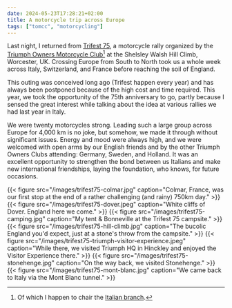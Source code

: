 ```yaml
---
date: 2024-05-23T17:28:21+02:00
title: A motorcycle trip across Europe
tags: ["tomcc", "motorcycling"]
---
```

Last night, I returned from [Trifest 75](https://www.tomcc.org/Trifest/tomcc75),
a motorcycle rally organized by the [Triumph Owners Motorcycle
Club](https://tomcc.org)[^1] at the Shelsley Walsh Hill Climb, Worcester, UK.
Crossing Europe from South to North took us a whole week across Italy,
Switzerland, and France before reaching the soil of England. 

This outing was conceived long ago (Trifest happen every year) and has always
been postponed because of the high cost and time required. This year, we took
the opportunity of the 75th anniversary to go, partly because I sensed the great
interest while talking about the idea at various rallies we had last year in Italy. 

We were twenty motorcycles strong. Leading such a large group across Europe for
4,000 km is no joke, but somehow, we made it through without significant issues.
Energy and mood were always high, and we were welcomed with open arms by our
English friends and by the other Triumph Owners Clubs attending: Germany,
Sweden, and Holland. It was an excellent opportunity to strengthen the bond
between us Italians and make new international friendships, laying the
foundation, who knows, for future occasions.

{{< figure src="/images/trifest75-colmar.jpg" caption="Colmar, France, was our first stop at the end of a rather challenging (and rainy) 750km day." >}}
{{< figure src="/images/trifest75-dover.jpeg" caption="White cliffs of Dover. England here we come." >}}
{{< figure src="/images/trifest75-camping.jpg" caption="My tent & Bonneville at the Trifest 75 campsite." >}}
{{< figure src="/images/trifest75-hill-climb.jpg" caption="The bucolic England you'd expect, just at a stone's throw from the campsite." >}}
{{< figure src="/images/trifest75-triumph-visitor-experience.jpeg" caption="While there, we visited Triumph HQ in Hinckley and enjoyed the Visitor Experience there." >}}
{{< figure src="/images/trifest75-stonehenge.jpg" caption="On the way back, we visited Stonehenge." >}}
{{< figure src="/images/trifest75-mont-blanc.jpg" caption="We came back to Italy via the Mont Blanc tunnel." >}}

[^1]: Of which I happen to chair the [Italian branch](https://tomccitalia.org).